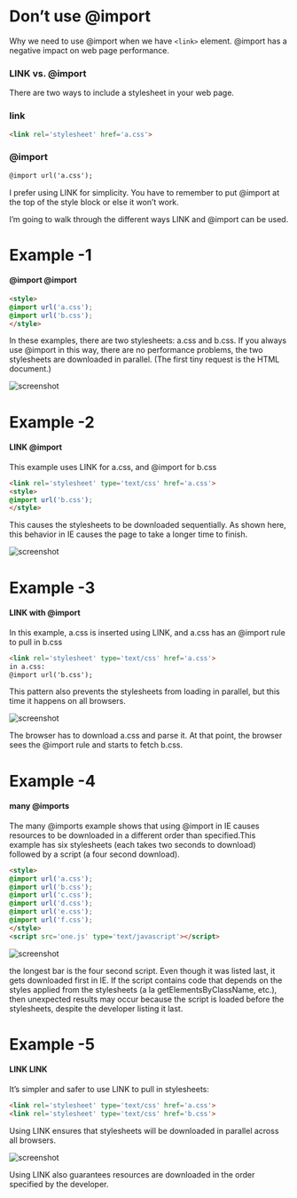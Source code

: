 # Don’t use @import

Why we need to use @import when we have ``` <link> ``` element. @import has a negative impact on web page performance.

### LINK vs. @import

There are two ways to include a stylesheet in your web page. 

### link
```html
<link rel='stylesheet' href='a.css'>
```
### @import
```html
@import url('a.css');
```

I prefer using LINK for simplicity. You have to remember to put @import at the top of the style block or else it won’t work.

I’m going to walk through the different ways LINK and @import can be used.

# Example -1

#### @import @import

```html
<style>
@import url('a.css');
@import url('b.css');
</style>
```

In these examples, there are two stylesheets: a.css and b.css. If you always use @import in this way, there are no performance problems, the two stylesheets are downloaded in parallel.
(The first tiny request is the HTML document.) 

![screenshot](https://user-images.githubusercontent.com/6780840/27283123-7609e1c8-5510-11e7-92e0-6a7d5f125025.png)

# Example -2

#### LINK @import

This example uses LINK for a.css, and @import for b.css

```html
<link rel='stylesheet' type='text/css' href='a.css'>
<style>
@import url('b.css');
</style>
```
This causes the stylesheets to be downloaded sequentially. As shown here, this behavior in IE causes the page to take a longer time to finish.

![screenshot](https://user-images.githubusercontent.com/6780840/27283237-fdbb2a28-5510-11e7-8e5e-142931745a75.png)

# Example -3

#### LINK with @import

In this example, a.css is inserted using LINK, and a.css has an @import rule to pull in b.css

```html
<link rel='stylesheet' type='text/css' href='a.css'>
in a.css:
@import url('b.css');
```
This pattern also prevents the stylesheets from loading in parallel, but this time it happens on all browsers. 

![screenshot](https://user-images.githubusercontent.com/6780840/27283738-57696e84-5513-11e7-8f82-4c2950d9c6f2.png)

The browser has to download a.css and parse it. At that point, the browser sees the @import rule and starts to fetch b.css.

# Example -4

#### many @imports

The many @imports example shows that using @import in IE causes resources to be downloaded in a different order than specified.This example has six stylesheets (each takes two seconds to download) followed by a script (a four second download).

```html
<style>
@import url('a.css');
@import url('b.css');
@import url('c.css');
@import url('d.css');
@import url('e.css');
@import url('f.css');
</style>
<script src='one.js' type='text/javascript'></script>
```

![screenshot](https://user-images.githubusercontent.com/6780840/27283864-fbf3f352-5513-11e7-8713-61552af796cf.png)

the longest bar is the four second script. Even though it was listed last, it gets downloaded first in IE. If the script contains code that depends on the styles applied from the stylesheets (a la getElementsByClassName, etc.), then unexpected results may occur because the script is loaded before the stylesheets, despite the developer listing it last.


# Example -5

#### LINK LINK

It’s simpler and safer to use LINK to pull in stylesheets:

```html
<link rel='stylesheet' type='text/css' href='a.css'>
<link rel='stylesheet' type='text/css' href='b.css'>
```
Using LINK ensures that stylesheets will be downloaded in parallel across all browsers.

![screenshot](https://user-images.githubusercontent.com/6780840/27283123-7609e1c8-5510-11e7-92e0-6a7d5f125025.png)

Using LINK also guarantees resources are downloaded in the order specified by the developer.
